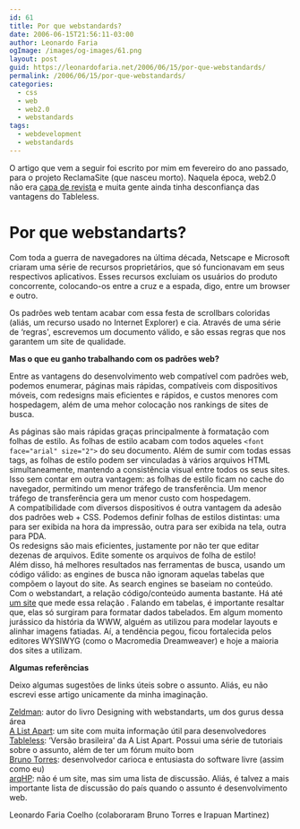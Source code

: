 ```yaml
---
id: 61
title: Por que webstandards?
date: 2006-06-15T21:56:11-03:00
author: Leonardo Faria
ogImage: /images/og-images/61.png
layout: post
guid: https://leonardofaria.net/2006/06/15/por-que-webstandards/
permalink: /2006/06/15/por-que-webstandards/
categories:
  - css
  - web
  - web2.0
  - webstandards
tags:
  - webdevelopment
  - webstandards
---
```

O artigo que vem a seguir foi escrito por mim em fevereiro do ano passado, para o projeto ReclamaSite (que nasceu morto). Naquela época, web2.0 não era [capa de revista](http://info.abril.com.br/) e muita gente ainda tinha desconfiança das vantagens do Tableless.  
<!--more-->

# Por que webstandarts?

Com toda a guerra de navegadores na última década, Netscape e Microsoft criaram uma série de recursos proprietários, que só funcionavam em seus respectivos aplicativos. Esses recursos excluiam os usuários do produto concorrente, colocando-os entre a cruz e a espada, digo, entre um browser e outro.

Os padrões web tentam acabar com essa festa de scrollbars coloridas (aliás, um recurso usado no Internet Explorer) e cia. Através de uma série de &#8216;regras', escrevemos um documento válido, e são essas regras que nos garantem um site de qualidade. 

**Mas o que eu ganho trabalhando com os padrões web?**

Entre as vantagens do desenvolvimento web compatível com padrões web, podemos enumerar, páginas mais rápidas, compatíveis com dispositivos móveis, com redesigns mais eficientes e rápidos, e custos menores com hospedagem, além de uma mehor colocação nos rankings de sites de busca.

As páginas são mais rápidas graças principalmente à formatação com folhas de estilo. As folhas de estilo acabam com todos aqueles `<font face="arial" size="2">` do seu documento. Além de sumir com todas essas tags, as folhas de estilo podem ser vinculadas à vários arquivos HTML simultaneamente, mantendo a consistência visual entre todos os seus sites. Isso sem contar em outra vantagem: as folhas de estilo ficam no cache do navegador, permitindo um menor tráfego de transferência. Um menor tráfego de transferência gera um menor custo com hospedagem.  
A compatibilidade com diversos dispositivos é outra vantagem da adesão dos padrões web + CSS. Podemos definir folhas de estilos distintas: uma para ser exibida na hora da impressão, outra para ser exibida na tela, outra para PDA.  
Os redesigns são mais eficientes, justamente por não ter que editar dezenas de arquivos. Edite somente os arquivos de folha de estilo!  
Além disso, há melhores resultados nas ferramentas de busca, usando um código válido: as engines de busca não ignoram aquelas tabelas que compõem o layout do site. As search engines se baseiam no conteúdo. Com o webstandart, a relação código/conteúdo aumenta bastante. Há até [um site](http://www.holovaty.com/tools/getcontentsize/) que mede essa relação . Falando em tabelas, é importante resaltar que, elas só surgiram para formatar dados tabelados. Em algum momento jurássico da história da WWW, alguém as utilizou para modelar layouts e alinhar imagens fatiadas. Aí, a tendência pegou, ficou fortalecida pelos editores WYSIWYG (como o Macromedia Dreamweaver) e hoje a maioria dos sites a utilizam. 

**Algumas referências**

Deixo algumas sugestões de links úteis sobre o assunto. Aliás, eu não escrevi esse artigo unicamente da minha imaginação. 

[Zeldman](http://www.zeldman.com): autor do livro Designing with webstandarts, um dos gurus dessa área  
[A List Apart](http://www.alistapart.com): um site com muita informação útil para desenvolvedores  
[Tableless](http://www.tableless.com.br): &#8216;Versão brasileira' da A List Apart. Possui uma série de tutoriais sobre o assunto, além de ter um fórum muito bom  
[Bruno Torres](http://www.brunotorres.net): desenvolvedor carioca e entusiasta do software livre (assim como eu)  
[arqHP](http://groups.google.com/group/arqhp): não é um site, mas sim uma lista de discussão. Aliás, é talvez a mais importante lista de discussão do país quando o assunto é desenvolvimento web.

Leonardo Faria Coelho (colaboraram Bruno Torres e Irapuan Martinez)
